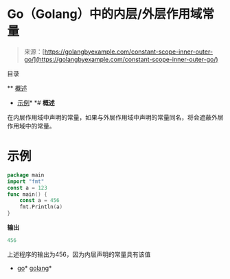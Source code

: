 <!--yml

类别：未分类

日期：2024-10-13 06:27:49

-->

# Go（Golang）中的内层/外层作用域常量

> 来源：[https://golangbyexample.com/constant-scope-inner-outer-go/](https://golangbyexample.com/constant-scope-inner-outer-go/)

目录

**   [概述](#Overview "Overview")

+   [示例](#Example "Example")*  *# **概述**

在内层作用域中声明的常量，如果与外层作用域中声明的常量同名，将会遮蔽外层作用域中的常量。

# **示例**

```go
package main
import "fmt"
const a = 123
func main() {
    const a = 456
    fmt.Println(a)
}
```

**输出**

```go
456
```

上述程序的输出为456，因为内层声明的常量具有该值

+   [go](https://golangbyexample.com/tag/go/)*   [golang](https://golangbyexample.com/tag/golang/)*
